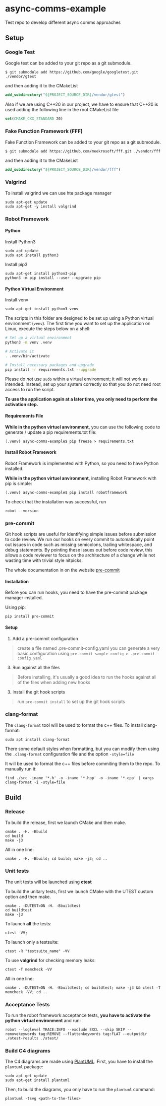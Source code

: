 # async-comms-example
Test repo to develop different async comms approaches

## Setup

### Google Test

Google test can be added to your git repo as a git submodule.

```console
$ git submodule add https://github.com/google/googletest.git ./vendor/gtest
```

and then adding it to the CMakeList

```cmake
add_subdirectory("${PROJECT_SOURCE_DIR}/vendor/gtest")
```

Also if we are using C++20 in our project, we have to ensure that C++20 is used adding the following line in the root CMakeList file

```cmake
set(CMAKE_CXX_STANDARD 20)
```

### Fake Function Framework (FFF)

Fake Function Framework can be added to your git repo as a git submodule.

```console
$ git submodule add https://github.com/meekrosoft/fff.git ./vendor/fff
```

and then adding it to the CMakeList

```cmake
add_subdirectory("${PROJECT_SOURCE_DIR}/vendor/fff")
```

### Valgrind

To install valgrind we can use hte package manager

```console
sudo apt-get update
sudo apt-get -y install valgrind
```

### Robot Framework

#### Python

Install Python3

```shell
sudo apt update
sudo apt install python3
```

Install pip3

```shell
sudo apt-get install python3-pip
python3 -m pip install --user --upgrade pip
```

#### Python Virtual Environment

Install venv

```shell
sudo apt-get install python3-venv
```

The scripts in this folder are designed to be set up using a Python virtual environment (`venv`). The first time you want to set up the application on Linux, execute the steps below on a shell:

```sh
# Set up a virtual environment
python3 -m venv .venv

# Activate it
. .venv/bin/activate

# Install necessary packages and upgrade
pip install -r requirements.txt --upgrade
```

Please do _not_ use `sudo` within a virtual environment; it will not work as intended. Instead, set up your system correctly so that you do not need root access to run the script.

**To use the application again at a later time, you only need to perform the activation step.**

#### Requirements File

**While in the python virtuel anvironment**, you can use the following code to generate / update a pip requirements.txt file:

```console
(.venv) async-comms-example$ pip freeze > requirements.txt
```

#### Install Robot Framework

Robot Framework is implemented with Python, so you need to have Python installed.

**While in the python virtuel anvironment**, installing Robot Framework with pip is simple:

```console
(.venv) async-comms-example$ pip install robotframework
```

To check that the installation was successful, run

```console
robot --version
```

### pre-commit

Git hook scripts are useful for identifying simple issues before submission to code review. We run our hooks on every commit to automatically point out issues in code such as missing semicolons, trailing whitespace, and debug statements. By pointing these issues out before code review, this allows a code reviewer to focus on the architecture of a change while not wasting time with trivial style nitpicks.

The whole documentation in on the website [pre-commit](https://pre-commit.com/)

#### Installation

Before you can run hooks, you need to have the pre-commit package manager installed.

Using pip:

```console
pip install pre-commit
```

#### Setup

1. Add a pre-commit configuration

> create a file named .pre-commit-config.yaml you can generate a very basic configuration using `pre-commit sample-config > .pre-commit-config.yaml`

3. Run against all the files

> Before installing, it's usually a good idea to run the hooks against all of the files when adding new hooks

3. Install the git hook scripts

> run `pre-commit install` to set up the git hook scripts

### clang-format

The `clang-format` tool will be used to format the c++ files. To install clang-format:

```console
sudo apt install clang-format
```

There some default styles when formatting, but you can modify them using the `.clang-format` configuration file and the option `-style=file`

It will be used to format the c++ files before commiting them to the repo. To manually run it:

```console
find ./src -iname '*.h' -o -iname '*.hpp' -o -iname '*.cpp' | xargs clang-format -i -style=file
```

## Build

### Release

To build the release, first we launch CMake and then make.

```console
cmake . -H. -Bbuild
cd build
make -j3
```

All in one line:

```console
cmake . -H. -Bbuild; cd build; make -j3; cd ..
```

### Unit tests

The unit tests will be launched using **ctest**

To build the unitary tests, first we launch CMake with the UTEST custom option and then make.

```console
cmake . -DUTEST=ON -H. -Bbuildtest
cd buildtest
make -j3
```

To launch **all** the tests:

```console
ctest -VV;
```

To launch only a testsuite:

```console
ctest -R "testsuite_name" -VV
```

To use **valgrind** for checking memory leaks:

```console
ctest -T memcheck -VV
```

All in one line:

```console
cmake . -DUTEST=ON -H. -Bbuildtest; cd buildtest; make -j3 && ctest -T memcheck -VV; cd ..
```

### Acceptance Tests

To run the robot framework acceptance tests, **you have to activate the python virtual environment** and run:

```console
robot --loglevel TRACE:INFO --exclude EXCL --skip SKIP --removekeywords tag:REMOVE --flattenkeywords tag:FLAT --outputdir ./atest-results ./atest/
```

### Build C4 diagrams

The C4 diagrams are made using [PlantUML](https://plantuml.com/). First, you have to install the `plantuml` package:

```console
sudo apt-get update
sudo apt-get install plantuml
```

Then, to build the diagrams, you only have to run the `plantuml` command:

```console
plantuml -tsvg <path-to-the-files>
```
